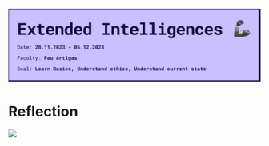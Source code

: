 ![](../../images/Bearbeitet/ExInCover.png)

# Reflection
![](../../images/Bearbeitet/Bias-free-text_1-min.gif)